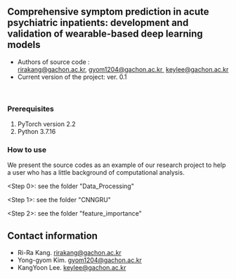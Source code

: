 <p>&nbsp;</p>
<h2>Comprehensive symptom prediction in acute psychiatric inpatients:
development and validation of wearable-based deep learning models</h2>
<ul>
<li> Authors of source code : <a href="rirakang@gachon.ac.kr">rirakang@gachon.ac.kr,</a>&nbsp;<a href="gyom1204@gachon.ac.kr">gyom1204@gachon.ac.kr </a>
&nbsp;<a href="keylee@gachon.ac.kr">keylee@gachon.ac.kr </a></li>

<li>Current version of the project: ver. 0.1</li>
</ul>
<p>&nbsp;</p>
<h3>Prerequisites</h3>
<ol>
<li>PyTorch version 2.2</li>
<li>Python 3.7.16</li>
</ol>


<h3>How to use</h3>
<p>We present the source codes as an example of our research project to help a user who has a little background of computational analysis.</p>

<p>&lt;Step 0&gt;: see the folder "Data_Processing"</p>
<p>&lt;Step 1&gt;: see the folder "CNNGRU"</p>
<p>&lt;Step 2&gt;: see the folder "feature_importance"</p>
</ul>
<h2>Contact information</h2>
<ul>
<li>Ri-Ra Kang.&nbsp;<a href="mailto:rirakang@gachon.ac.kr,">rirakang@gachon.ac.kr</a></li>
<li>Yong-gyom Kim.&nbsp;<a href="mailto:gyom1204@gachon.ac.kr,">gyom1204@gachon.ac.kr</a></li>
<li>KangYoon Lee.&nbsp;<a href="mailto:keylee@gachon.ac.kr,">keylee@gachon.ac.kr</a></li>
</ul>

